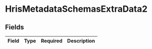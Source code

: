 # HrisMetadataSchemasExtraData2


## Fields

| Field       | Type        | Required    | Description |
| ----------- | ----------- | ----------- | ----------- |